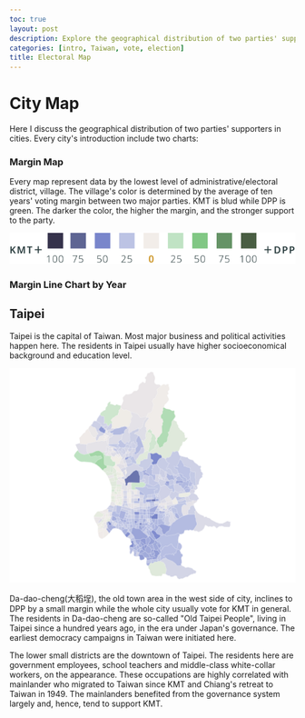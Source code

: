```yaml
---
toc: true
layout: post
description: Explore the geographical distribution of two parties' supporters on city maps
categories: [intro, Taiwan, vote, election]
title: Electoral Map
---
```

# City Map

Here I discuss the geographical distribution of two parties' supporters in cities. Every city's introduction include two charts:

### Margin Map

Every map represent data by the lowest level of administrative/electoral district, village. The village's color is determined by the average of ten years' voting margin between two major parties. KMT is blud while DPP is green. The darker the color, the higher the margin, and the stronger support to the party.

![](images/city_map/map_who_win.svg "map legend")

### Margin Line Chart by Year

## Taipei

Taipei is the capital of Taiwan. Most major business and political activities happen here. The residents in Taipei usually have higher socioeconomical background and education level.

![](images/city_map/taipei_map_margin_10y.png "Taipei map")

Da-dao-cheng(大稻埕), the old town area in the west side of city, inclines to DPP by a small margin while the whole city usually vote for KMT in general. The residents in Da-dao-cheng are so-called "Old Taipei People", living in Taipei since a hundred years ago, in the era under Japan's governance. The earliest democracy campaigns in Taiwan were initiated here.

The lower small districts are the downtown of Taipei. The residents here are government employees, school teachers and middle-class white-collar workers, on the appearance. These occupations are highly correlated with mainlander who migrated to Taiwan since KMT and Chiang's retreat to Taiwan in 1949. The mainlanders benefited from the governance system largely and, hence, tend to support KMT.
